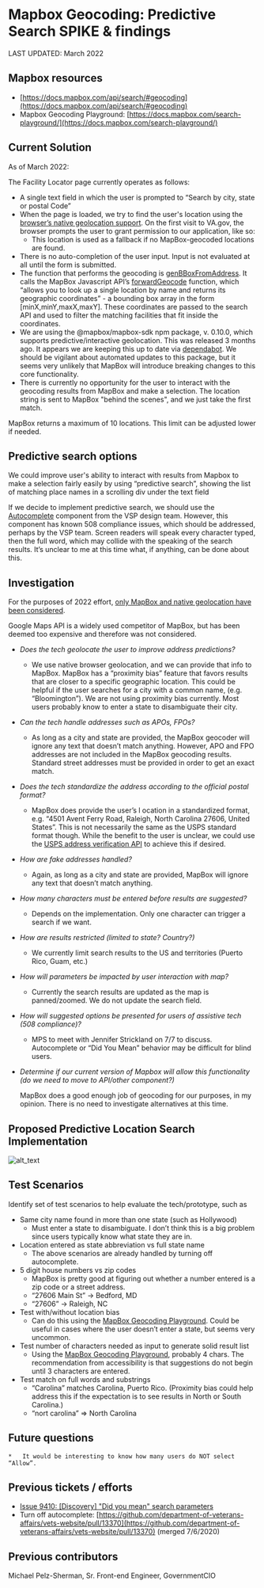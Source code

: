 # Mapbox Geocoding: Predictive Search SPIKE & findings
LAST UPDATED: March 2022


## Mapbox resources
*   [https://docs.mapbox.com/api/search/#geocoding](https://docs.mapbox.com/api/search/#geocoding)
*   Mapbox Geocoding Playground: [https://docs.mapbox.com/search-playground/](https://docs.mapbox.com/search-playground/)


## Current Solution
As of March 2022: 

The Facility Locator page currently operates as follows:

*   A single text field in which the user is prompted to “Search by city, state or postal Code”
*   When the page is loaded, we try to find the user's location using the [browser’s native geolocation support](https://developer.mozilla.org/en-US/docs/Web/API/Navigator/geolocation). On the first visit to VA.gov, the browser prompts the user to grant permission to our application, like so:
    *   This location is used as a fallback if no MapBox-geocoded locations are found.
*   There is no auto-completion of the user input. Input is not evaluated at all until the form is submitted.
*   The function that performs the geocoding is [genBBoxFromAddress](https://github.com/department-of-veterans-affairs/vets-website/blob/master/src/applications/facility-locator/actions/index.js#L208). It calls the MapBox Javascript API’s [forwardGeocode](https://docs.mapbox.com/api/search/#forward-geocoding) function, which “allows you to look up a single location by name and returns its geographic coordinates” - a bounding box array in the form [minX,minY,maxX,maxY]. These coordinates are passed to the search API and used to filter the matching facilities that fit inside the coordinates.
*   We are using the @mapbox/mapbox-sdk npm package, v. 0.10.0, which supports predictive/interactive geolocation. This was released 3 months ago. It appears we are keeping this up to date via [dependabot](https://dependabot.com/). We should be vigilant about automated updates to this package, but it seems very unlikely that MapBox will introduce breaking changes to this core functionality.
*   There is currently no opportunity for the user to interact with the geocoding results from MapBox and make a selection. The location string is sent to MapBox "behind the scenes", and we just take the first match. 



MapBox returns a maximum of 10 locations. This limit can be adjusted lower if needed.


## Predictive search options 
We could improve user's ability to interact with results from Mapbox to make a selection fairly easily by using “predictive search”, showing the list of matching place names in a scrolling div under the text field

If we decide to implement predictive search, we should use the [Autocomplete](https://design.cms.gov/components/autocomplete/) component from the VSP design team. However, this component has known 508 compliance issues, which should be addressed, perhaps by the VSP team. Screen readers will speak every character typed, then the full word, which may collide with the speaking of the search results. It’s unclear to me at this time what, if anything, can be done about this.


## Investigation

For the purposes of 2022 effort, <span style="text-decoration:underline;">only MapBox and native geolocation have been considered</span>.

Google Maps API is a widely used competitor of MapBox, but has been deemed too expensive and therefore was not considered.

*   _Does the tech geolocate the user to improve address predictions?_
    *   We use native browser geolocation, and we can provide that info to MapBox. MapBox has a “proximity bias” feature that favors results that are closer to a specific geographic location. This could be helpful if the user searches for a city with a common name, (e.g. “Bloomington”). We are not using proximity bias currently. Most users probably know to enter a state to disambiguate their city.
*   _Can the tech handle addresses such as APOs, FPOs?_
    *   As long as a city and state are provided, the MapBox geocoder will ignore any text that doesn’t match anything. However, APO and FPO addresses are not included in the MapBox geocoding results. Standard street addresses must be provided in order to get an exact match. 
*   _Does the tech standardize the address according to the official postal format?_
    *   MapBox does provide the user’s l  ocation in a standardized format, e.g. “4501 Avent Ferry Road, Raleigh, North Carolina 27606, United States”. This is not necessarily the same as the USPS standard format though. While the benefit to the user is unclear, we could use the [USPS address verification API](https://www.usps.com/business/web-tools-apis/#api) to achieve this if desired.
*   _How are fake addresses handled?_
    *   Again, as long as a city and state are provided, MapBox will ignore any text that doesn’t match anything.
*   _How many characters must be entered before results are suggested?_
    *   Depends on the implementation. Only one character can trigger a search if we want.
*   _How are results restricted (limited to state? Country?)_
    *   We currently limit search results to the US and territories (Puerto Rico, Guam, etc.)
*   _How will parameters be impacted by user interaction with map?_
    *   Currently the search results are updated as the map is panned/zoomed. We do not update the search field.
*   _How will suggested options be presented for users of assistive tech (508 compliance)?_
    *   MPS to meet with Jennifer Strickland on 7/7 to discuss. Autocomplete or “Did You Mean” behavior may be difficult for blind users.
*   _Determine if our current version of Mapbox will allow this functionality (do we need to move to API/other component?)_

	MapBox does a good enough job of geocoding for our purposes, in my opinion. There is no need to investigate alternatives at this time.


## Proposed Predictive Location Search Implementation

![alt_text](images/predictive_geo_activity_diagram.png)

## Test Scenarios

 Identify set of test scenarios to help evaluate the tech/prototype, such as

*   Same city name found in more than one state (such as Hollywood)
    *   Must enter a state to disambiguate. I don’t think this is a big problem since users typically know what state they are in.
*   Location entered as state abbreviation vs full state name
    *   The above scenarios are already handled by turning off autocomplete.
*   5 digit house numbers vs zip codes
    *   MapBox is pretty good at figuring out whether a number entered is a zip code or a street address.
    *   “27606 Main St” -> Bedford, MD
    *   “27606” -> Raleigh, NC
*   Test with/without location bias
    *   Can do this using the [MapBox Geocoding Playground](https://docs.mapbox.com/search-playground). Could be useful in cases where the user doesn’t enter a state, but seems very uncommon.
*   Test number of characters needed as input to generate solid result list
    *   Using the [MapBox Geocoding Playground](https://docs.mapbox.com/search-playground), probably 4 chars. The recommendation from accessibility is that suggestions do not begin until 3 characters are entered.
*   Test match on full words and substrings
    *   “Carolina” matches Carolina, Puerto Rico. (Proximity bias could help address this if the expectation is to see results in North or South Carolina.)
    *   “nort carolina” => North Carolina

## Future questions
    *   It would be interesting to know how many users do NOT select “Allow”.


## Previous tickets / efforts
- [Issue 9410: [Discovery] "Did you mean" search parameters](https://github.com/department-of-veterans-affairs/va.gov-team/issues/9410)
- Turn off autocomplete: [https://github.com/department-of-veterans-affairs/vets-website/pull/13370](https://github.com/department-of-veterans-affairs/vets-website/pull/13370) (merged 7/6/2020)


## Previous contributors
Michael Pelz-Sherman, Sr. Front-end Engineer, GovernmentCIO
